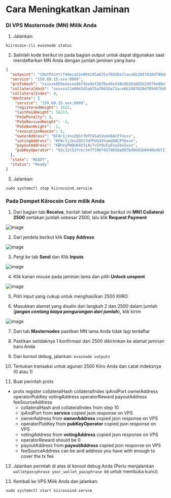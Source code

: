 # Cara Meningkatkan Jaminan

### Di VPS Masternode (MN) Milik Anda

1. Jalankan:  
```
kiirocoin-cli evoznode status
```

2. Salinlah kode berikut ini pada bagian output untuk dapat digunakan saat mendaftarkan MN Anda dengan jumlah jaminan yang baru
```json
{
  "outpoint": "COutPoint(f4deca21e0042d5a635a76020a71ace6b2887020d709d876d878108270xxxxxx, 0)",
  "service": "159.69.15.xxx:8999",
  "proTxHash": "xxxxxx6b9edacea9bf5ee9af2070a46e438e9b263d02b245f9e80e7732da6ca4",
  "collateralHash": "xxxxxx21e0042d5a635a76020a71ace6b2887020d709d876d87810827020e2dd",
  "collateralIndex": 0,
  "dmnState": {
    "service": "159.69.15.xxx:8999",
    "registeredHeight": 1622,
    "lastPaidHeight": 56213,
    "PoSePenalty": 0,
    "PoSeRevivedHeight": -1,
    "PoSeBanHeight": -1,
    "revocationReason": 0,
    "ownerAddress": "KFAr1jJnnZQSt7HfFUS4SVumd8ACP7Uxxx",
    "votingAddress": "KFAr1jJnnZQSt7HfFUS4SVumd8ACP7Uxxx",
    "payoutAddress": "KBhVyPWQUK4V3iAc7vSYULEyEoaZdxSxxx",
    "pubKeyOperator": "93c31c537cec347f596f4570058a897bd0e01b0046b4b717627d48e523d01a5b50cb4aae4c93008e0e90707f8exxxxx"
  },
  "state": "READY",
  "status": "Ready"
}
```
3. Jalankan: 
```
sudo systemctl stop kiirocoind.service
```

### Pada Dompet Kiirocoin Core milik Anda

1. Dari bagian tab **Receive**, berilah label sebagai berikut ini **MN1 Collateral 2500** sertakan jumlah sebesar 2500, lalu klik **Request Payment**

![image](https://github.com/Kiirocoin/kiiro/assets/146014363/90edf2de-6942-4639-9b6f-430ead647cf2)

2. Dari jendela berikut klik **Copy Address**

![image](https://github.com/Kiirocoin/kiiro/assets/146014363/b1f05bb0-e2f4-46b1-bc88-bcacd99f0c01)

3. Pergi ke tab **Send** dan Klik **Inputs**

![image](https://github.com/Kiirocoin/kiiro/assets/146014363/bb6b8138-323a-4c0c-820e-00a24242a0d5)

4. Klik kanan mouse pada jaminan lama dan pilih **Unlock unspent**

![image](https://github.com/Kiirocoin/kiiro/assets/146014363/a0a475fb-8717-4bb7-92d0-d06abdc40091)

5. Pilih input yang cukup untuk menghasilkan 2500 KIIRO

6. Masukkan alamat yang disalin dari langkah 2 dan 2500 dalam jumlah (**_jangan centang biaya pengurangan dari jumlah_**), klik kirim

![image](https://github.com/Kiirocoin/kiiro/assets/146014363/241d1c37-a642-48a0-ac12-bc8b706ff1ce)

7. Dari tab **Masternodes** pastikan MN lama Anda tidak lagi terdaftar

8. Pastikan setidaknya 1 konfirmasi dari 2500 dikirimkan ke alamat jaminan baru Anda

9. Dari konsol debug, jalankan: `evoznode outputs`

10. Temukan transaksi untuk agunan 2500 Kiiro Anda dan catat indeksnya (0 atau 1)

11. Buat perintah protx
  * protx register collateralHash collateralIndex ipAndPort ownerAddress operatorPubKey votingAddress operatorReward payoutAddress feeSourceAddress
    * collateralHash and collateralIndex from step 10
    * ipAndPort from **service** copied json response on VPS
    * ownerAddress from **ownerAddress** copied json response on VPS
    * operatorPubKey from **pubKeyOperator** copied json response on VPS
    * votingAddress from **votingAddress** copied json response on VPS
    * operatorReward should be 0
    * payoutAddress from **payoutAddress** copied json response on VPS
    * feeSourceAddress can be and address you have with enough to cover the tx fee

12. Jalankan perintah di atas di konsol debug Anda (Perlu menjalankan `walletpassphrase your_wallet_passphrase 60` untuk membuka kunci)

13. Kembali ke VPS Milik Anda dan jalankan:
```
sudo systemctl start kiirocoind.servce
```
